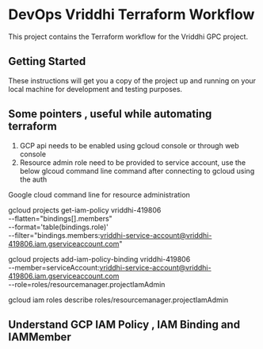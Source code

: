 # DevOps Vriddhi Terraform Workflow

This project contains the Terraform workflow for the Vriddhi GPC project.

## Getting Started

These instructions will get you a copy of the project up and running on your local machine for development and testing purposes.

## Some pointers , useful while automating terraform

1. GCP api needs to be enabled using gcloud console or through web console
2. Resource admin role need to be provided to service account, use the below glcoud command line command after connecting to gcloud using the auth

Google cloud command line for resource administration

gcloud projects get-iam-policy vriddhi-419806 \
--flatten="bindings[].members" \
--format='table(bindings.role)' \
--filter="bindings.members:vriddhi-service-account@vriddhi-419806.iam.gserviceaccount.com"

gcloud projects add-iam-policy-binding vriddhi-419806 \
--member=serviceAccount:vriddhi-service-account@vriddhi-419806.iam.gserviceaccount.com \
--role=roles/resourcemanager.projectIamAdmin

gcloud iam roles describe roles/resourcemanager.projectIamAdmin


## Understand GCP IAM Policy , IAM Binding and IAMMember